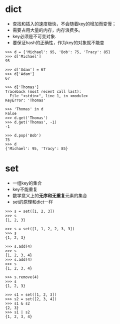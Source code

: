 # dict
- 查找和插入的速度极快，不会随着key的增加而变慢；
- 需要占用大量的内存，内存浪费多。
- key必须是不可变对象.
- 要保证hash的正确性，作为key的对象就不能变

```
>>> d = {'Michael': 95, 'Bob': 75, 'Tracy': 85}
>>> d['Michael']
95

>>> d['Adam'] = 67
>>> d['Adam']
67

>>> d['Thomas']
Traceback (most recent call last):
  File "<stdin>", line 1, in <module>
KeyError: 'Thomas'

>>> 'Thomas' in d
False
>>> d.get('Thomas')
>>> d.get('Thomas', -1)
-1

>>> d.pop('Bob')
75
>>> d
{'Michael': 95, 'Tracy': 85}
```

# set
- 一组key的集合
- key不能重复
- 数学意义上的**无序和无重复**元素的集合
- set的原理和dict一样

```
>>> s = set([1, 2, 3])
>>> s
{1, 2, 3}

>>> s = set([1, 1, 2, 2, 3, 3])
>>> s
{1, 2, 3}

>>> s.add(4)
>>> s
{1, 2, 3, 4}
>>> s.add(4)
>>> s
{1, 2, 3, 4}

>>> s.remove(4)
>>> s
{1, 2, 3}

>>> s1 = set([1, 2, 3])
>>> s2 = set([2, 3, 4])
>>> s1 & s2
{2, 3}
>>> s1 | s2
{1, 2, 3, 4}
```